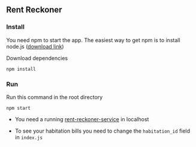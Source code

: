 ## Rent Reckoner

### Install
You need npm to start the app. The easiest way to get npm is to install node.js ([download link](https://nodejs.org/en/download/))

Download dependencies
```
npm install
```

### Run
Run this command in the root directory 
```
npm start
```

- You need a running [rent-reckoner-service](https://github.com/reveland/rent-reckoner-service) in localhost

- To see your habitation bills you need to change the `habitation_id` field in `index.js`
